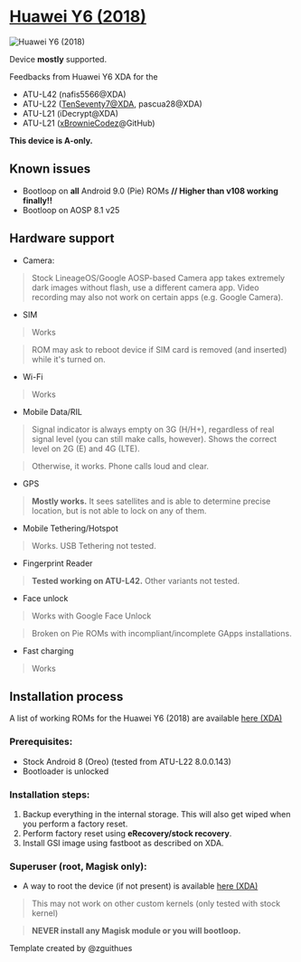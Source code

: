 # [Huawei Y6 (2018)](https://www.gsmarena.com/huawei_y6_(2018)-9162.php)
![Huawei Y6 (2018)](https://cdn2.gsmarena.com/vv/bigpic/huawei-y6-2018.jpg)

Device **mostly** supported.

Feedbacks from Huawei Y6 XDA for the

* ATU-L42 (nafis5566@XDA)
* ATU-L22 ([TenSeventy7@XDA](https://github.com/TenSeventy7), pascua28@XDA)
* ATU-L21 (iDecrypt@XDA)
* ATU-L21 ([xBrownieCodez](https://github.com/BrownieCodeException)@GitHub)

**This device is A-only.**

## Known issues

* Bootloop on **all** Android 9.0 (Pie) ROMs **// Higher than v108 working finally!!**
* Bootloop on AOSP 8.1 v25

## Hardware support

* Camera:
> Stock LineageOS/Google AOSP-based Camera app takes extremely dark images without flash, use a different camera app. Video recording may also not work on certain apps (e.g. Google Camera).

* SIM
> Works

> ROM may ask to reboot device if SIM card is removed (and inserted) while it's turned on.

* Wi-Fi
> Works

* Mobile Data/RIL
> Signal indicator is always empty on 3G (H/H+), regardless of real signal level (you can still make calls, however). Shows the correct level on 2G (E) and 4G (LTE).

> Otherwise, it works. Phone calls loud and clear.

* GPS
> **Mostly works.** It sees satellites and is able to determine precise location, but is not able to lock on any of them.

* Mobile Tethering/Hotspot
> Works. USB Tethering not tested.

* Fingerprint Reader
> **Tested working on ATU-L42.** Other variants not tested.

* Face unlock
> Works with Google Face Unlock

> Broken on Pie ROMs with incompliant/incomplete GApps installations.

* Fast charging
> Works

## Installation process

A list of working ROMs for the Huawei Y6 (2018) are available [here (XDA)](https://forum.xda-developers.com/huawei-y6/development/index-list-roms-y62018-t3854167)

### Prerequisites:

* Stock Android 8 (Oreo) (tested from ATU-L22 8.0.0.143)
* Bootloader is unlocked

### Installation steps:

1. Backup everything in the internal storage. This will also get wiped when you perform a factory reset.
2. Perform factory reset using **eRecovery/stock recovery**.
3. Install GSI image using fastboot as described on XDA.

### Superuser (root, Magisk only):

* A way to root the device (if not present) is available [here (XDA)](https://forum.xda-developers.com/huawei-y6/development/root-magisk-huawei-y6-2018-root-atomu-t3853511)

> This may not work on other custom kernels (only tested with stock kernel)

> **NEVER install any Magisk module or you will bootloop.**



Template created by @zguithues